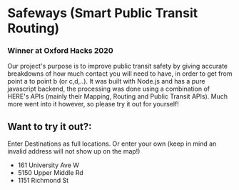 # Safeways (Smart Public Transit Routing)
### Winner at Oxford Hacks 2020

Our project's purpose is to improve public transit safety by giving accurate breakdowns of how much contact you will need to have, in order to get from point a to point b (or c,d,..). It was built with Node.js and has a pure javascript backend, the processing was done using a combination of HERE's APIs (mainly their Mapping, Routing and Public Transit APIs). Much more went into it however, so please try it out for yourself!

## Want to try it out?:   
Enter Destinations as full locations. Or enter your own (keep in mind an invalid address will not show up on the map!)

- 161 University Ave W
- 5150 Upper Middle Rd
- 1151 Richmond St
